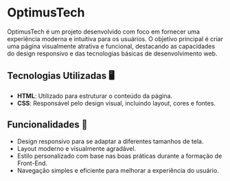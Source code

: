 # OptimusTech

OptimusTech é um projeto desenvolvido com foco em fornecer uma experiência moderna e intuitiva para os usuários. O objetivo principal é criar uma página visualmente atrativa e funcional, destacando as capacidades do design responsivo e das tecnologias básicas de desenvolvimento web.

## Tecnologias Utilizadas 🖥️

- **HTML**: Utilizado para estruturar o conteúdo da página.
- **CSS**: Responsável pelo design visual, incluindo layout, cores e fontes.

## Funcionalidades 👾

- Design responsivo para se adaptar a diferentes tamanhos de tela.
- Layout moderno e visualmente agradável.
- Estilo personalizado com base nas boas práticas durante a formação de Front-End.
- Navegação simples e eficiente para melhorar a experiência do usuário.
